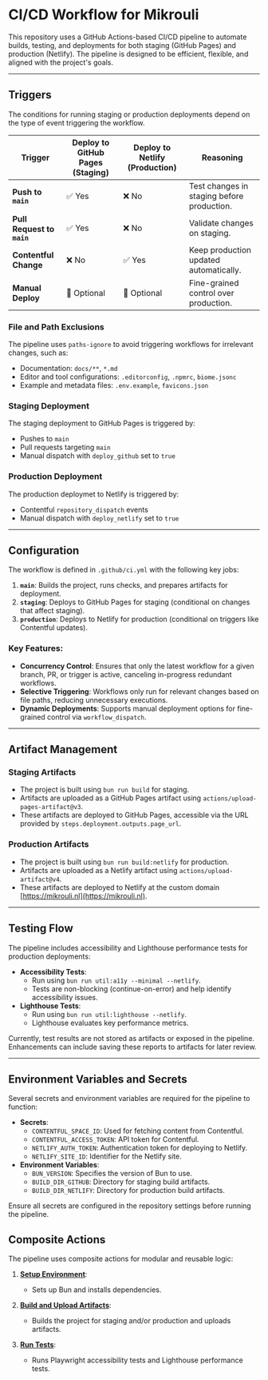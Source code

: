 # CI/CD Workflow for Mikrouli

This repository uses a GitHub Actions-based CI/CD pipeline to automate builds,
testing, and deployments for both staging (GitHub Pages) and production
(Netlify). The pipeline is designed to be efficient, flexible, and aligned with
the project's goals.

---

## Triggers


The conditions for running staging or production deployments depend on the type
of event triggering the workflow.

| **Trigger**                | **Deploy to GitHub Pages (Staging)** | **Deploy to Netlify (Production)** | **Reasoning**                              |
| -------------------------- | ------------------------------------ | ---------------------------------- | ------------------------------------------ |
| **Push to `main`**         | ✅ Yes                               | ❌ No                              | Test changes in staging before production. |
| **Pull Request to `main`** | ✅ Yes                               | ❌ No                              | Validate changes on staging.               |
| **Contentful Change**      | ❌ No                                | ✅ Yes                             | Keep production updated automatically.     |
| **Manual Deploy**          | 🔶 Optional                          | 🔶 Optional                        | Fine-grained control over production.      |

### File and Path Exclusions

The pipeline uses `paths-ignore` to avoid triggering workflows for irrelevant changes, such as:

- Documentation: `docs/**`, `*.md`
- Editor and tool configurations: `.editorconfig`, `.npmrc`, `biome.jsonc`
- Example and metadata files: `.env.example`, `favicons.json`

### Staging Deployment

The staging deployment to GitHub Pages is triggered by:

- Pushes to `main`
- Pull requests targeting `main`
- Manual dispatch with `deploy_github` set to `true`

### Production Deployment

The production deploymet to Netlify is triggered by:

- Contentful `repository_dispatch` events
- Manual dispatch with `deploy_netlify` set to `true`

---

## Configuration

The workflow is defined in `.github/ci.yml` with the following key jobs:

1. **`main`**: Builds the project, runs checks, and prepares artifacts for
   deployment.
2. **`staging`**: Deploys to GitHub Pages for staging (conditional on changes
   that affect staging).
3. **`production`**: Deploys to Netlify for production (conditional on triggers
   like Contentful updates).

### Key Features:

- **Concurrency Control**: Ensures that only the latest workflow for a given
  branch, PR, or trigger is active, canceling in-progress redundant workflows.
- **Selective Triggering**: Workflows only run for relevant changes based on
  file paths, reducing unnecessary executions.
- **Dynamic Deployments**: Supports manual deployment options for fine-grained
  control via `workflow_dispatch`.

---

## Artifact Management

### Staging Artifacts

- The project is built using `bun run build` for staging.
- Artifacts are uploaded as a GitHub Pages artifact using
  `actions/upload-pages-artifact@v3`.
- These artifacts are deployed to GitHub Pages, accessible via the URL provided
  by `steps.deployment.outputs.page_url`.

### Production Artifacts

- The project is built using `bun run build:netlify` for production.
- Artifacts are uploaded as a Netlify artifact using
  `actions/upload-artifact@v4`.
- These artifacts are deployed to Netlify at the custom domain
  [https://mikrouli.nl](https://mikrouli.nl).

---

## Testing Flow

The pipeline includes accessibility and Lighthouse performance tests for
production deployments:

- **Accessibility Tests**:
    - Run using `bun run util:a11y --minimal --netlify`.
    - Tests are non-blocking (continue-on-error) and help identify accessibility
      issues.
- **Lighthouse Tests**:
    - Run using `bun run util:lighthouse --netlify`.
    - Lighthouse evaluates key performance metrics.

Currently, test results are not stored as artifacts or exposed in the pipeline.
Enhancements can include saving these reports to artifacts for later review.

---

## Environment Variables and Secrets

Several secrets and environment variables are required for the pipeline to
function:

- **Secrets**:
    - `CONTENTFUL_SPACE_ID`: Used for fetching content from Contentful.
    - `CONTENTFUL_ACCESS_TOKEN`: API token for Contentful.
    - `NETLIFY_AUTH_TOKEN`: Authentication token for deploying to Netlify.
    - `NETLIFY_SITE_ID`: Identifier for the Netlify site.
- **Environment Variables**:
    - `BUN_VERSION`: Specifies the version of Bun to use.
    - `BUILD_DIR_GITHUB`: Directory for staging build artifacts.
    - `BUILD_DIR_NETLIFY`: Directory for production build artifacts.

Ensure all secrets are configured in the repository settings before running the
pipeline.

## Composite Actions

The pipeline uses composite actions for modular and reusable logic:

1. **[Setup Environment](.github/actions/setup/action.yml)**:
	- Sets up Bun and installs dependencies.

2. **[Build and Upload Artifacts](.github/actions/build/action.yml)**:
	- Builds the project for staging and/or production and uploads artifacts.

3. **[Run Tests](.github/actions/test/action.yml)**:
	- Runs Playwright accessibility tests and Lighthouse performance tests.
